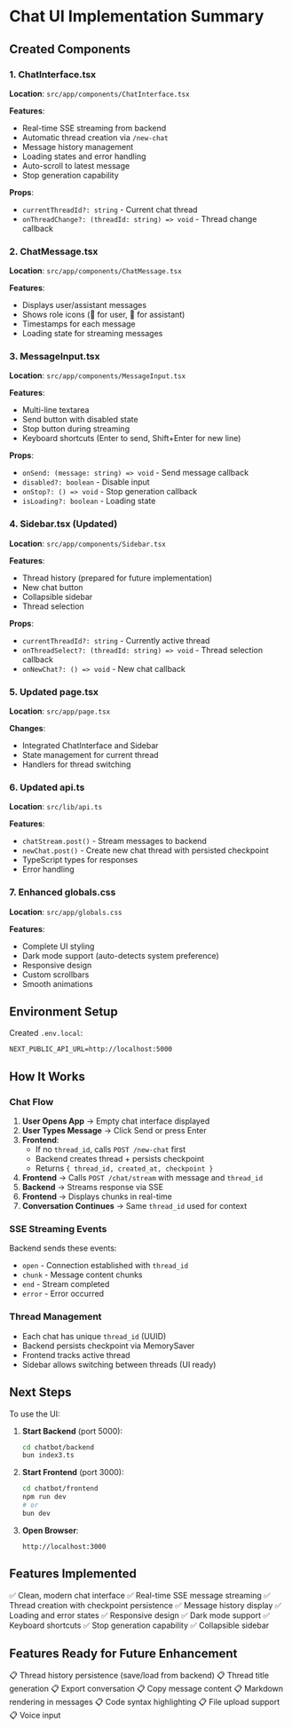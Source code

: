# Chat UI Implementation Summary

## Created Components

### 1. ChatInterface.tsx
**Location**: `src/app/components/ChatInterface.tsx`

**Features**:
- Real-time SSE streaming from backend
- Automatic thread creation via `/new-chat`
- Message history management
- Loading states and error handling
- Auto-scroll to latest message
- Stop generation capability

**Props**:
- `currentThreadId?: string` - Current chat thread
- `onThreadChange?: (threadId: string) => void` - Thread change callback

### 2. ChatMessage.tsx
**Location**: `src/app/components/ChatMessage.tsx`

**Features**:
- Displays user/assistant messages
- Shows role icons (👤 for user, 🤖 for assistant)
- Timestamps for each message
- Loading state for streaming messages

### 3. MessageInput.tsx
**Location**: `src/app/components/MessageInput.tsx`

**Features**:
- Multi-line textarea
- Send button with disabled state
- Stop button during streaming
- Keyboard shortcuts (Enter to send, Shift+Enter for new line)

**Props**:
- `onSend: (message: string) => void` - Send message callback
- `disabled?: boolean` - Disable input
- `onStop?: () => void` - Stop generation callback
- `isLoading?: boolean` - Loading state

### 4. Sidebar.tsx (Updated)
**Location**: `src/app/components/Sidebar.tsx`

**Features**:
- Thread history (prepared for future implementation)
- New chat button
- Collapsible sidebar
- Thread selection

**Props**:
- `currentThreadId?: string` - Currently active thread
- `onThreadSelect?: (threadId: string) => void` - Thread selection callback
- `onNewChat?: () => void` - New chat callback

### 5. Updated page.tsx
**Location**: `src/app/page.tsx`

**Changes**:
- Integrated ChatInterface and Sidebar
- State management for current thread
- Handlers for thread switching

### 6. Updated api.ts
**Location**: `src/lib/api.ts`

**Features**:
- `chatStream.post()` - Stream messages to backend
- `newChat.post()` - Create new chat thread with persisted checkpoint
- TypeScript types for responses
- Error handling

### 7. Enhanced globals.css
**Location**: `src/app/globals.css`

**Features**:
- Complete UI styling
- Dark mode support (auto-detects system preference)
- Responsive design
- Custom scrollbars
- Smooth animations

## Environment Setup

Created `.env.local`:
```env
NEXT_PUBLIC_API_URL=http://localhost:5000
```

## How It Works

### Chat Flow

1. **User Opens App** → Empty chat interface displayed
2. **User Types Message** → Click Send or press Enter
3. **Frontend**:
   - If no `thread_id`, calls `POST /new-chat` first
   - Backend creates thread + persists checkpoint
   - Returns `{ thread_id, created_at, checkpoint }`
4. **Frontend** → Calls `POST /chat/stream` with message and `thread_id`
5. **Backend** → Streams response via SSE
6. **Frontend** → Displays chunks in real-time
7. **Conversation Continues** → Same `thread_id` used for context

### SSE Streaming Events

Backend sends these events:
- `open` - Connection established with `thread_id`
- `chunk` - Message content chunks
- `end` - Stream completed
- `error` - Error occurred

### Thread Management

- Each chat has unique `thread_id` (UUID)
- Backend persists checkpoint via MemorySaver
- Frontend tracks active thread
- Sidebar allows switching between threads (UI ready)

## Next Steps

To use the UI:

1. **Start Backend** (port 5000):
   ```bash
   cd chatbot/backend
   bun index3.ts
   ```

2. **Start Frontend** (port 3000):
   ```bash
   cd chatbot/frontend
   npm run dev
   # or
   bun dev
   ```

3. **Open Browser**:
   ```
   http://localhost:3000
   ```

## Features Implemented

✅ Clean, modern chat interface
✅ Real-time SSE message streaming
✅ Thread creation with checkpoint persistence
✅ Message history display
✅ Loading and error states
✅ Responsive design
✅ Dark mode support
✅ Keyboard shortcuts
✅ Stop generation capability
✅ Collapsible sidebar

## Features Ready for Future Enhancement

📋 Thread history persistence (save/load from backend)
📋 Thread title generation
📋 Export conversation
📋 Copy message content
📋 Markdown rendering in messages
📋 Code syntax highlighting
📋 File upload support
📋 Voice input
